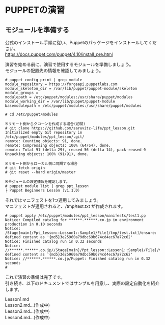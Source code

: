 # PUPPETの演習
## モジュールを準備する
公式のインストール手順に従い、Puppetのパッケージをインストールしてください。  
https://docs.puppet.com/puppet/4.10/install_pre.html

演習を始める前に、演習で使用するモジュールを準備しましょう。  
モジュールの配置先の情報を確認してみましょう。  
~~~~
# puppet config print | grep module
module_repository = https://forgeapi.puppetlabs.com
module_skeleton_dir = /var/lib/puppet/puppet-module/skeleton
module_groups =
modulepath = /etc/puppet/modules:/usr/share/puppet/modules
module_working_dir = /var/lib/puppet/puppet-module
basemodulepath = /etc/puppet/modules:/usr/share/puppet/modules

# cd /etc/puppet/modules

※リモート側からクローンを作成する場合(初回)
# git clone https://github.com/saruvitz-life/ppt_lesson.git
Initialized empty Git repository in /etc/puppet/modules/ppt_lesson/.git/
remote: Counting objects: 91, done.
remote: Compressing objects: 100% (64/64), done.
remote: Total 91 (delta 29), reused 56 (delta 14), pack-reused 0
Unpacking objects: 100% (91/91), done.  

※リモート側からローカル側に同期する場合
# git fetch origin
# git reset --hard origin/master

※モジュールの設定情報を確認します。
# puppet module list | grep ppt_lesson
├ Puppet Beginners Lesson (v1.1.0)

~~~~
それではマニフェストを1つ適用してみましょう。  
マニフェストが適用されると、/tmp/test.txt が作成されます。  
~~~~
# puppet apply /etc/puppet/modules/ppt_lesson/manifests/test1.pp
Notice: Compiled catalog for ******.******.co.jp in environment production in 0.10 seconds
Notice: /Stage[main]/Ppt_lesson::Lesson1::Sample1/File[/tmp/test.txt]/ensure: defined content as '{md5}3e25960a79dbc69b674cd4ec67a72c62'
Notice: Finished catalog run in 0.32 seconds
Notice: //******.******.co.jp//Stage[main]/Ppt_lesson::Lesson1::Sample1/File[/tmp/test.txt]/ensure: defined content as '{md5}3e25960a79dbc69b674cd4ec67a72c62'
Notice: //******.******.co.jp/Puppet: Finished catalog run in 0.32 seconds
#

~~~~
  
これで演習の準備は完了です。  
引き続き、以下のドキュメントではサンプルを用意し、実際の設定自動化を紹介します。  
  
Lesson1.md  
Lesson2.md…(作成中)  
Lesson3.md…(作成中)  
Lesson4.md…(作成中)  
　　
